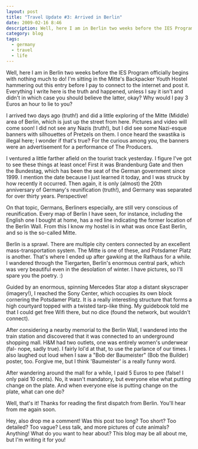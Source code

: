 ```yaml
---
layout: post
title: "Travel Update #3: Arrived in Berlin"
date: 2009-02-16 8:46
description: Well, here I am in Berlin two weeks before the IES Program officially begins with nothing much to do!
category: blog
tags:
  - germany
  - travel
  - life
---
```


Well, here I am in Berlin two weeks before the IES Program officially begins with nothing much to do! I'm sitting in the Mitte's Backpacker Youth Hostel hammering out this entry before I pay to connect to the internet and post it. Everything I write here is the truth and happened, unless I say it isn't and didn't in which case you should believe the latter, okay? Why would I pay 3 Euros an hour to lie to you?

I arrived two days ago (truth!) and did a little exploring of the Mitte (Middle) area of Berlin, which is just up the street from here. Pictures and video will come soon! I did not see any Nazis (truth!), but I did see some Nazi-esque banners with silhouettes of Pretzels on them. I once heard the swastika is illegal here; I wonder if that's true? For the curious among you, the banners were an advertisement for a performance of The Producers.

I ventured a little farther afield on the tourist track yesterday. I figure I've got to see these things at least once! First it was Brandenburg Gate and then the Bundestag, which has been the seat of the German government since 1999. I mention the date because I just learned it today, and I was struck by how recently it occurred. Then again, it is only (almost) the 20th anniversary of Germany's reunification (truth!), and Germany was separated for over thirty years. Perspective!

On that topic, Germans, Berliners especially, are still very conscious of reunification. Every map of Berlin I have seen, for instance, including the English one I bought at home, has a red line indicating the former location of the Berlin Wall. From this I know my hostel is in what was once East Berlin, and so is the so-called Mitte.

Berlin is a sprawl. There are multiple city centers connected by an excellent mass-transportation system. The Mitte is one of these, and Potsdamer Platz is another. That's where I ended up after gawking at the Rathaus for a while. I wandered through the Tiergarten, Berlin's enormous central park, which was very beautiful even in the desolation of winter. I have pictures, so I'll spare you the poetry. :)

Guided by an enormous, spinning Mercedes Star atop a distant skyscraper (imagery!), I reached the Sony Center, which occupies its own block cornering the Potsdamer Platz. It is a really interesting structure that forms a high courtyard topped with a twisted tarp-like thing. My guidebook told me that I could get free Wifi there, but no dice (found the network, but wouldn't connect).

After considering a nearby memorial to the Berlin Wall, I wandered into the train station and discovered that it was connected to an underground shopping mall. H&M had two outlets, one was entirely women's underwear (fal- nope, sadly true). I fairly lol'd at that, to use the parlance of our times. I also laughed out loud when I saw a "Bob der Baumeister" (Bob the Builder) poster, too. Forgive me, but I think 'Baumeister' is a really funny word.

After wandering around the mall for a while, I paid 5 Euros to pee (false! I only paid 10 cents). No, it wasn't mandatory, but everyone else what putting change on the plate. And when everyone else is putting change on the plate, what can one do?

Well, that's it! Thanks for reading the first dispatch from Berlin. You'll hear from me again soon.

Hey, also drop me a comment! Was this post too long? Too short? Too detailed? Too vague? Less talk, and more pictures of cute animals? Anything! What do you want to hear about? This blog may be all about me, but I'm writing it for you!
